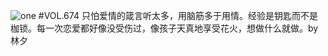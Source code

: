 ![one](http://image.wufazhuce.com/Fpk-ord4tRemB-x30h0YvOtS09uH)
#VOL.674
只怕爱情的箴言听太多，用脑筋多于用情。经验是钥匙而不是枷锁。每一次恋爱都好像没受伤过，像孩子天真地享受花火，想做什么就做。by 林夕